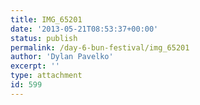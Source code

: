 ```yaml
---
title: IMG_65201
date: '2013-05-21T08:53:37+00:00'
status: publish
permalink: /day-6-bun-festival/img_65201
author: 'Dylan Pavelko'
excerpt: ''
type: attachment
id: 599
---
```

<!DOCTYPE html PUBLIC "-//W3C//DTD HTML 4.0 Transitional//EN" "http://www.w3.org/TR/REC-html40/loose.dtd">
<?xml encoding="UTF-8">
